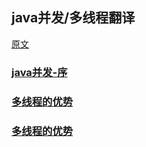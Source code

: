 ## java并发/多线程翻译

[原文](http://tutorials.jenkov.com/java-concurrency/index.html)

### [java并发-序](https://snailfighter.github.io/translator/java-summary)
### [多线程的优势](https://snailfighter.github.io/translator/advantage)
### [多线程的优势](https://snailfighter.github.io/translator/disadvantage)
